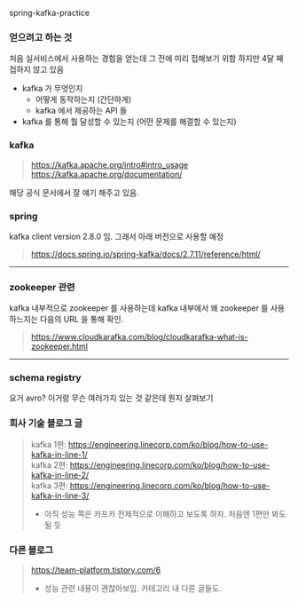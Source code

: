spring-kafka-practice

### 얻으려고 하는 것
처음 실서비스에서 사용하는 경험을 얻는데 그 전에 미리 접해보기 위함
하지만 4달 째 접하지 않고 있음

- kafka 가 무엇인지
  - 어떻게 동작하는지 (간단하게)
  - kafka 에서 제공하는 API 들
- kafka 를 통해 뭘 달성할 수 있는지 (어떤 문제를 해결할 수 있는지)

### kafka
> https://kafka.apache.org/intro#intro_usage   
> https://kafka.apache.org/documentation/

해당 공식 문서에서 잘 얘기 해주고 있음.

### spring
kafka client version 2.8.0 임. 그래서 아래 버전으로 사용할 예정
> https://docs.spring.io/spring-kafka/docs/2.7.11/reference/html/
> 
--- 

### zookeeper 관련
kafka 내부적으로 zookeeper 를 사용하는데 kafka 내부에서 왜 zookeeper 를 사용하느지는 다음의 URL 을 통해 확인.
> https://www.cloudkarafka.com/blog/cloudkarafka-what-is-zookeeper.html

--- 

### schema registry
요거 avro? 이거랑 무슨 여러가지 있는 것 같은데 뭔지 살펴보기

### 회사 기술 블로그 글
> kafka 1편: https://engineering.linecorp.com/ko/blog/how-to-use-kafka-in-line-1/  
> kafka 2편: https://engineering.linecorp.com/ko/blog/how-to-use-kafka-in-line-2/  
> kafka 3편: https://engineering.linecorp.com/ko/blog/how-to-use-kafka-in-line-3/  
> - 아직 성능 쪽은 카프카 전제적으로 이해하고 보도록 하자. 처음엔 1편만 봐도 될 듯 

### 다른 블로그
> https://team-platform.tistory.com/6 
> - 성능 관련 내용이 괜찮아보임. 카테고리 내 다른 글들도.


